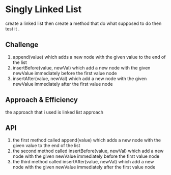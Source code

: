 # Singly Linked List
<!-- Short summary or background information -->
create a linked list then create a method that do what supposed  to do then test it . 

## Challenge
<!-- Description of the challenge -->
1. append(value) which adds a new node with the given value to the end of the list
1. insertBefore(value, newVal) which add a new node with the given newValue immediately before the first value node
1. insertAfter(value, newVal) which add a new node with the given newValue immediately after the first value node

## Approach & Efficiency
<!-- What approach did you take? Why? What is the Big O space/time for this approach? -->
the approach that i used is linked list approach

## API
<!-- Description of each method publicly available to your Linked List -->
1. the first method called  append(value) which adds a new node with the given value to the end of the list
1. the second method called insertBefore(value, newVal) which add a new node with the given newValue immediately before the first value node
1. the third method called insertAfter(value, newVal) which add a new node with the given newValue immediately after the first value node
